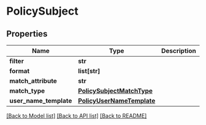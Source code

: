 # PolicySubject

## Properties
Name | Type | Description | Notes
------------ | ------------- | ------------- | -------------
**filter** | **str** |  | [optional] 
**format** | **list[str]** |  | [optional] 
**match_attribute** | **str** |  | [optional] 
**match_type** | [**PolicySubjectMatchType**](PolicySubjectMatchType.md) |  | [optional] 
**user_name_template** | [**PolicyUserNameTemplate**](PolicyUserNameTemplate.md) |  | [optional] 

[[Back to Model list]](../README.md#documentation-for-models) [[Back to API list]](../README.md#documentation-for-api-endpoints) [[Back to README]](../README.md)

